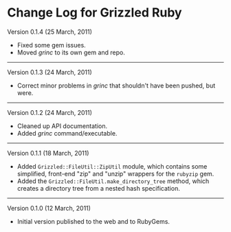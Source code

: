 # Change Log for Grizzled Ruby

Version 0.1.4 (25 March, 2011)

- Fixed some gem issues.
- Moved *grinc* to its own gem and repo.

---

Version 0.1.3 (24 March, 2011)

* Correct minor problems in *grinc* that shouldn't have been pushed, but
  were.

---

Version 0.1.2 (24 March, 2011)

* Cleaned up API documentation.
* Added *grinc* command/executable.

---

Version 0.1.1 (18 March, 2011)

* Added `Grizzled::FileUtil::ZipUtil` module, which contains some
  simplified, front-end "zip" and "unzip" wrappers for the `rubyzip` gem.
* Added the `Grizzled::FileUtil.make_directory_tree` method, which creates
  a directory tree from a nested hash specification.

---

Version 0.1.0 (12 March, 2011)

* Initial version published to the web and to RubyGems.
